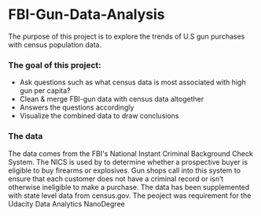 # FBI-Gun-Data-Analysis
The purpose of this project is to explore the trends of U.S gun purchases with census population data.
### The goal of this project:
- Ask questions such as what census data is most associated with high gun per capita?
- Clean & merge FBI-gun data with census data altogether
- Answers the questions accordingly
- Visualize the combined data to draw conclusions
### The data
The data comes from the FBI's National Instant Criminal Background Check System. The NICS is used by to determine whether a prospective buyer is eligible to buy firearms or explosives. Gun shops call into this system to ensure that each customer does not have a criminal record or isn’t otherwise ineligible to make a purchase. The data has been supplemented with state level data from census.gov.
The peoject was requirement for the Udacity Data Analytics NanoDegree
